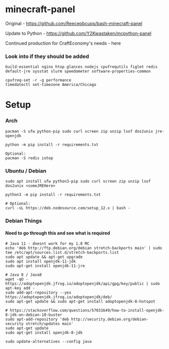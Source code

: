 # minecraft-panel

Original - https://github.com/Reecepbcups/bash-minecraft-panel

Update to Python - https://github.com/Y2Kwastaken/mcpython-panel

Continued production for CraftEconomy's needs - here


### Look into if they should be added
```
build-essential nginx htop glances nodejs cpufrequtils figlet redis default-jre sysstat slurm speedometer software-properties-common

cpufreq-set -r -g performance	
timedatectl set-timezone America/Chicago
```

# Setup
### Arch
```
pacman -S ufw python-pip sudo curl screen zip unzip lsof dos2unix jre-openjdk

python -m pip install -r requirements.txt

Optional:
pacman -S redis iotop
```

### Ubuntu / Debian
```
sudo apt install ufw python3-pip sudo curl screen zip unzip lsof dos2unix <someJREHere>

python3 -m pip install -r requirements.txt

# Optional:
curl -sL https://deb.nodesource.com/setup_12.x | bash -
```

### Debian Things
#### Need to go through this and see what is required
```
# Java 11 - doesnt work for my 1.8 MC
echo 'deb http://ftp.debian.org/debian stretch-backports main' | sudo tee /etc/apt/sources.list.d/stretch-backports.list
sudo apt update && apt-get upgrade
sudo apt install openjdk-11-jdk
sudo apt-get install openjdk-11-jre

# Java 8 / Java8
wget -qO - https://adoptopenjdk.jfrog.io/adoptopenjdk/api/gpg/key/public | sudo apt-key add -
sudo add-apt-repository --yes https://adoptopenjdk.jfrog.io/adoptopenjdk/deb/
sudo apt-get update && sudo apt-get install adoptopenjdk-8-hotspot

# https://stackoverflow.com/questions/57031649/how-to-install-openjdk-8-jdk-on-debian-10-buster
sudo apt-add-repository 'deb http://security.debian.org/debian-security stretch/updates main'
sudo apt-get update
sudo apt-get install openjdk-8-jdk

sudo update-alternatives --config java
```